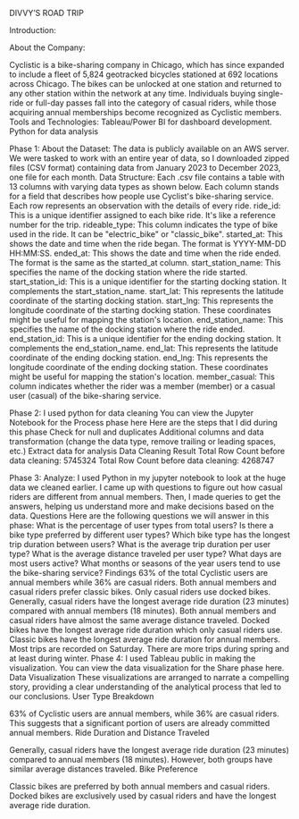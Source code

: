 DIVVY’S ROAD TRIP

Introduction: 

About the Company:

Cyclistic is a bike-sharing company in Chicago, which has since expanded to include a fleet of 5,824 geotracked bicycles stationed at 692 locations across Chicago. The bikes can be unlocked at one station and returned to any other station within the network at any time. Individuals buying single-ride or full-day passes fall into the category of casual riders, while those acquiring annual memberships become recognized as Cyclistic members.
Tools and Technologies:
 Tableau/Power BI for dashboard development.
 Python for data analysis

Phase 1:
About the Dataset:
The data is publicly available on an AWS server. We were tasked to work with an entire year of data, so I downloaded zipped files (CSV format) containing data from January 2023 to December 2023, one file for each month.
Data Structure:
Each .csv file contains a table with 13 columns with varying data types as shown below. Each column stands for a field that describes how people use Cyclist's bike-sharing service. Each row represents an observation with the details of every ride.
ride_id: This is a unique identifier assigned to each bike ride. It's like a reference number for the trip.
rideable_type: This column indicates the type of bike used in the ride. It can be "electric_bike" or "classic_bike".
started_at: This shows the date and time when the ride began. The format is YYYY-MM-DD HH:MM:SS.
ended_at: This shows the date and time when the ride ended. The format is the same as the started_at column.
start_station_name: This specifies the name of the docking station where the ride started.
start_station_id: This is a unique identifier for the starting docking station. It complements the start_station_name.
start_lat: This represents the latitude coordinate of the starting docking station.
start_lng: This represents the longitude coordinate of the starting docking station. These coordinates might be useful for mapping the station's location.
end_station_name: This specifies the name of the docking station where the ride ended.
end_station_id: This is a unique identifier for the ending docking station. It complements the end_station_name.
end_lat: This represents the latitude coordinate of the ending docking station.
end_lng: This represents the longitude coordinate of the ending docking station. These coordinates might be useful for mapping the station's location.
member_casual: This column indicates whether the rider was a member (member) or a casual user (casual) of the bike-sharing service.

Phase 2:
I used python for data cleaning You can view the Jupyter Notebook for the Process phase here
Here are the steps that I did during this phase
Check for null and duplicates
Additional columns and data transformation (change the data type, remove trailing or leading spaces, etc.)
Extract data for analysis
Data Cleaning Result
Total Row Count before data cleaning: 5745324
Total Row Count before data cleaning: 4268747

Phase 3:
Analyze:
I used Python in my jupyter notebook to look at the huge data we cleaned earlier. I came up with questions to figure out how casual riders are different from annual members. Then, I made queries to get the answers, helping us understand more and make decisions based on the data.
Questions
Here are the following questions we will answer in this phase:
What is the percentage of user types from total users?
Is there a bike type preferred by different user types?
Which bike type has the longest trip duration between users?
What is the average trip duration per user type?
What is the average distance traveled per user type?
What days are most users active?
What months or seasons of the year users tend to use the bike-sharing service?
Findings
63% of the total Cyclistic users are annual members while 36% are casual riders.
Both annual members and casual riders prefer classic bikes. Only casual riders use docked bikes.
Generally, casual riders have the longest average ride duration (23 minutes) compared with annual members (18 minutes).
Both annual members and casual riders have almost the same average distance traveled.
Docked bikes have the longest average ride duration which only casual riders use. Classic bikes have the longest average ride duration for annual members.
Most trips are recorded on Saturday.
There are more trips during spring and at least during winter.
Phase 4:
I used Tableau public in making the visualization. You can view the data visualization for the Share phase here.
Data Visualization
These visualizations are arranged to narrate a compelling story, providing a clear understanding of the analytical process that led to our conclusions.
User Type Breakdown

63% of Cyclistic users are annual members, while 36% are casual riders. This suggests that a significant portion of users are already committed annual members.
Ride Duration and Distance Traveled

Generally, casual riders have the longest average ride duration (23 minutes) compared to annual members (18 minutes). However, both groups have similar average distances traveled.
Bike Preference

Classic bikes are preferred by both annual members and casual riders. Docked bikes are exclusively used by casual riders and have the longest average ride duration.






















   
 

 
